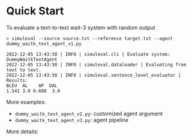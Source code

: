 # Quick Start

To evaluate a text-to-text wait-3 system with random output

```
> simuleval --source source.txt --reference target.txt --agent dummy_waitk_text_agent_v1.py

2022-12-05 13:43:58 | INFO | simuleval.cli | Evaluate system: DummyWaitkTextAgent
2022-12-05 13:43:58 | INFO | simuleval.dataloader | Evaluating from text to text.
2022-12-05 13:43:58 | INFO | simuleval.sentence_level_evaluator | Results:
BLEU  AL    AP  DAL
1.541 3.0 0.688  3.0

```



More examples:
- `dummy_waitk_text_agent_v2.py`: customized agent argument
- `dummy_waitk_text_agent_v3.py`: agent pipeline

More details: